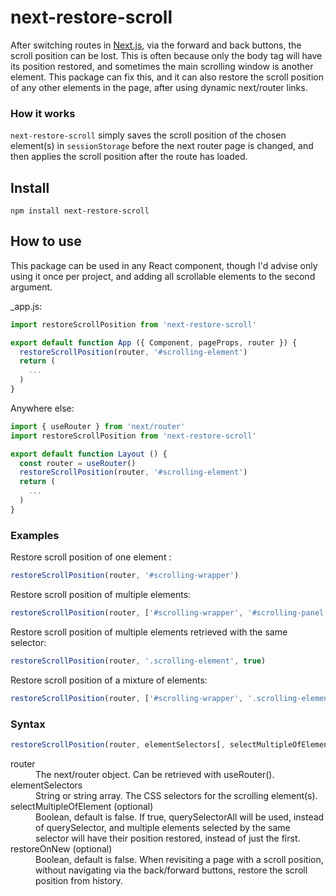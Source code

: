 # next-restore-scroll

After switching routes in [Next.js](https://github.com/vercel/next.js/), via the forward and back buttons, the scroll position can be lost. This is often
because only the body tag will have its position restored, and sometimes the main scrolling window is another
element. This package can fix this, and it can also restore the scroll position of any other elements in the page, after using dynamic next/router links.

### How it works

`next-restore-scroll` simply saves the scroll position of the chosen element(s) in `sessionStorage` before the next router page is changed, and then applies the scroll position after the route has loaded.

## Install

```shell
npm install next-restore-scroll
```

## How to use

This package can be used in any React component, though I'd advise only using it once per project, and adding all scrollable elements to the second argument.

_app.js:

```jsx
import restoreScrollPosition from 'next-restore-scroll'

export default function App ({ Component, pageProps, router }) {
  restoreScrollPosition(router, '#scrolling-element')
  return (
    ...
  )
}
```

Anywhere else:

```jsx
import { useRouter } from 'next/router'
import restoreScrollPosition from 'next-restore-scroll'

export default function Layout () {
  const router = useRouter()
  restoreScrollPosition(router, '#scrolling-element')
  return (
    ...
  )
}
```

### Examples

Restore scroll position of one element :

```js
restoreScrollPosition(router, '#scrolling-wrapper')
```

Restore scroll position of multiple elements:

```js
restoreScrollPosition(router, ['#scrolling-wrapper', '#scrolling-panel'])
```

Restore scroll position of multiple elements retrieved with the same selector:

```js
restoreScrollPosition(router, '.scrolling-element', true)
```

Restore scroll position of a mixture of elements:

```js
restoreScrollPosition(router, ['#scrolling-wrapper', '.scrolling-element', '.scrolling-box'], true)
```

### Syntax

```js
restoreScrollPosition(router, elementSelectors[, selectMultipleOfElement[, restoreOnNew]])
```

<dl>
  <dt>router</dt>
  <dd>The next/router object. Can be retrieved with useRouter().</dd>
  <dt>elementSelectors</dt>
  <dd>String or string array. The CSS selectors for the scrolling element(s).</dd>
  <dt>selectMultipleOfElement (optional)</dt>
  <dd>Boolean, default is false. If true, querySelectorAll will be used, instead of querySelector, and multiple elements selected by the same selector will have their position restored, instead of just the first.</dd>
  <dt>restoreOnNew (optional)</dt>
  <dd>Boolean, default is false. When revisiting a page with a scroll position, without navigating via the back/forward buttons, restore the scroll position from history.</dd>

</dl>

